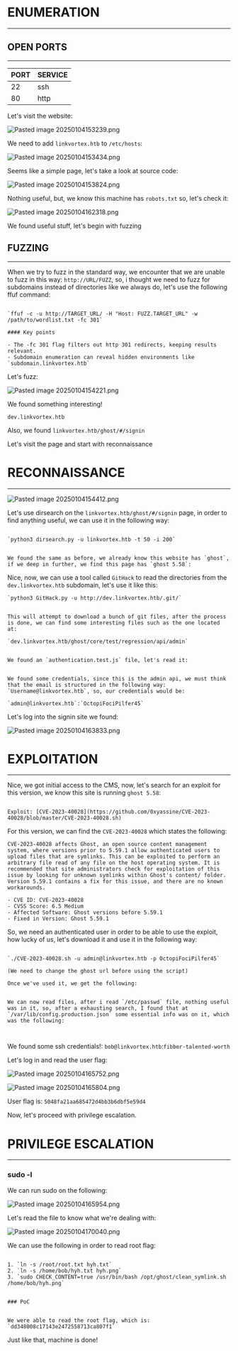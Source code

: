 ﻿---
sticker: lucide//external-link
---
# ENUMERATION
---

## OPEN PORTS
---


| PORT | SERVICE |
| :--- | :------ |
| 22   | ssh     |
| 80   | http    |

Let's visit the website:

![Pasted image 20250104153239.png](../../IMAGES/Pasted%20image%2020250104153239.png)

We need to add `linkvortex.htb` to `/etc/hosts`:

![Pasted image 20250104153434.png](../../IMAGES/Pasted%20image%2020250104153434.png)

Seems like a simple page, let's take a look at source code:


![Pasted image 20250104153824.png](../../IMAGES/Pasted%20image%2020250104153824.png)

Nothing useful, but, we know this machine has `robots.txt` so, let's check it:

![Pasted image 20250104162318.png](../../IMAGES/Pasted%20image%2020250104162318.png)

We found useful stuff, let's begin with fuzzing


## FUZZING
---

When we try to fuzz in the standard way, we encounter that we are unable to fuzz in this way: `http://URL/FUZZ`, so, i thought we need to fuzz for subdomains instead of directories like we always do, let's use the following ffuf command: 

```ad-hint

`ffuf -c -u http://TARGET_URL/ -H "Host: FUZZ.TARGET_URL" -w /path/to/wordlist.txt -fc 301`

#### Key points

- The -fc 301 flag filters out http 301 redirects, keeping results relevant.
- Subdomain enumeration can reveal hidden environments like `subdomain.linkvortex.htb`
```


Let's fuzz:

![Pasted image 20250104154221.png](../../IMAGES/Pasted%20image%2020250104154221.png)

We found something interesting!

`dev.linkvortex.htb`


Also, we found `linkvortex.htb/ghost/#/signin`

Let's visit the page and start with reconnaissance

# RECONNAISSANCE
---
![Pasted image 20250104154412.png](../../IMAGES/Pasted%20image%2020250104154412.png)

Let's use dirsearch on the `linkvortex.htb/ghost/#/signin` page, in order to find anything useful, we can use it in the following way:

```ad-hint

`python3 dirsearch.py -u linkvortex.htb -t 50 -i 200`


We found the same as before, we already know this website has `ghost`, if we deep in further, we find this page has `ghost 5.58`:

```


Nice, now, we can use a tool called `GitHack` to read the directories from the `dev.linkvortex.htb` subdomain, let's use it like this:

```ad-hint
`python3 GitHack.py -u http://dev.linkvortex.htb/.git/`


This will attempt to download a bunch of git files, after the process is done, we can find some interesting files such as the one located at:

`dev.linkvortex.htb/ghost/core/test/regression/api/admin`


We found an `authentication.test.js` file, let's read it: 


We found some credentials, since this is the admin api, we must think that the email is structured in the following way: `Username@linkvortex.htb`, so, our credentials would be: 

`admin@linkvortex.htb`:`OctopiFociPilfer45`
```

Let's log into the signin site we found:

![Pasted image 20250104163833.png](../../IMAGES/Pasted%20image%2020250104163833.png)
# EXPLOITATION
---


Nice, we got initial access to the CMS, now, let's search for an exploit for this version, we know this site is running `ghost 5.58`:

```ad-hint

Exploit: [CVE-2023-40028](https://github.com/0xyassine/CVE-2023-40028/blob/master/CVE-2023-40028.sh)
```

For this version, we can find the `CVE-2023-40028` which states the following:

```ad-summary
CVE-2023-40028 affects Ghost, an open source content management system, where versions prior to 5.59.1 allow authenticated users to upload files that are symlinks. This can be exploited to perform an arbitrary file read of any file on the host operating system. It is recommended that site administrators check for exploitation of this issue by looking for unknown symlinks within Ghost's content/ folder. Version 5.59.1 contains a fix for this issue, and there are no known workarounds.

- CVE ID: CVE-2023-40028
- CVSS Score: 6.5 Medium
- Affected Software: Ghost versions before 5.59.1
- Fixed in Version: Ghost 5.59.1

```

So, we need an authenticated user in order to be able to use the exploit, how lucky of us, let's download it and use it in the following way:

```ad-hint

`./CVE-2023-40028.sh -u admin@linkvortex.htb -p OctopiFociPilfer45`

(We need to change the ghost url before using the script)

Once we've used it, we get the following:


We can now read files, after i read `/etc/passwd` file, nothing useful was in it, so, after a exhausting search, I found that at `/var/lib/config.production.json` some essential info was on it, which was the following:



```

We found some ssh credentials!: `bob@linkvortex.htb`:`fibber-talented-worth`

Let's log in and read the user flag:

![Pasted image 20250104165752.png](../../IMAGES/Pasted%20image%2020250104165752.png)

![Pasted image 20250104165804.png](../../IMAGES/Pasted%20image%2020250104165804.png)

User flag is: `5048fa21aa685472d4bb3b6dbf5e59d4`

Now, let's proceed with privilege escalation.

# PRIVILEGE ESCALATION
---


### sudo -l


We can run sudo on the following:

![Pasted image 20250104165954.png](../../IMAGES/Pasted%20image%2020250104165954.png)

Let's read the file to know what we're dealing with:

![Pasted image 20250104170040.png](../../IMAGES/Pasted%20image%2020250104170040.png)

We can use the following in order to read root flag:

```ad-hint

1. `ln -s /root/root.txt hyh.txt`
2. `ln -s /home/bob/hyh.txt hyh.png`
3. `sudo CHECK_CONTENT=true /usr/bin/bash /opt/ghost/clean_symlink.sh /home/bob/hyh.png`


### PoC


We were able to read the root flag, which is: `dd348008c17143e2472558713ca807f1`
```

Just like that, machine is done!

